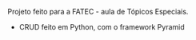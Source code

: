 Projeto feito para a FATEC - aula de Tópicos Especiais.

* CRUD feito em Python, com o framework Pyramid 